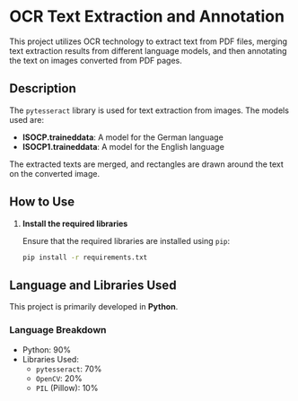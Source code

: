 # OCR Text Extraction and Annotation

This project utilizes OCR technology to extract text from PDF files, merging text extraction results from different language models, and then annotating the text on images converted from PDF pages.

## Description

The `pytesseract` library is used for text extraction from images. The models used are:

- **ISOCP.traineddata**: A model for the German language
- **ISOCP1.traineddata**: A model for the English language

The extracted texts are merged, and rectangles are drawn around the text on the converted image.

## How to Use

1. **Install the required libraries**

   Ensure that the required libraries are installed using `pip`:

   ```bash
   pip install -r requirements.txt

## Language and Libraries Used

This project is primarily developed in **Python**.

### Language Breakdown
- Python: 90%
- Libraries Used:
  - `pytesseract`: 70%
  - `OpenCV`: 20%
  - `PIL` (Pillow): 10%
